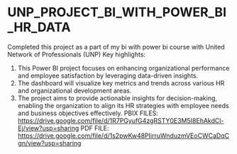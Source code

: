 # UNP_PROJECT_BI_WITH_POWER_BI_HR_DATA
Completed this project as a part of my bi with power bi course with United Network of Professionals (UNP)
Key highlights:
1. This Power BI project focuses on enhancing organizational performance and employee satisfaction by leveraging data-driven insights.
2. The dashboard will visualize key metrics and trends across various HR and organizational development areas.
3. The project aims to provide actionable insights for decision-making, enabling the organization to align its HR strategies with employee needs and business objectives effectively.
PBIX FILES: https://drive.google.com/file/d/1R7PGyufG4zgRSTY0E3M5I8EhAkdCl-Ej/view?usp=sharing
PDF FILE: https://drive.google.com/file/d/1s2pwKw48PIirruWnduzmVEoCWCaDqCgn/view?usp=sharing

